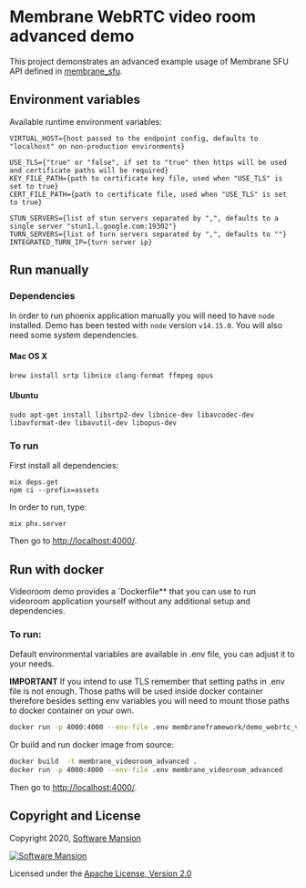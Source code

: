 # Membrane WebRTC video room advanced demo

This project demonstrates an advanced example usage of Membrane SFU API defined in [membrane_sfu](https://github.com/membraneframework/membrane_sfu).

## Environment variables
Available runtime environment variables:
```
VIRTUAL_HOST={host passed to the endpoint config, defaults to "localhost" on non-production environments}

USE_TLS={"true" or "false", if set to "true" then https will be used and certificate paths will be required}
KEY_FILE_PATH={path to certificate key file, used when "USE_TLS" is set to true}
CERT_FILE_PATH={path to certificate file, used when "USE_TLS" is set to true}

STUN_SERVERS={list of stun servers separated by ",", defaults to a single server "stun1.l.google.com:19302"}
TURN_SERVERS={list of turn servers separated by ",", defaults to ""}
INTEGRATED_TURN_IP={turn server ip}
```

## Run manually

### Dependencies

In order to run phoenix application manually you will need to have `node` installed.
Demo has been tested with `node` version `v14.15.0`. You will also need some system dependencies.

#### Mac OS X

```
brew install srtp libnice clang-format ffmpeg opus
```

#### Ubuntu

```
sudo apt-get install libsrtp2-dev libnice-dev libavcodec-dev libavformat-dev libavutil-dev libopus-dev
```

### To run
First install all dependencies:
```
mix deps.get
npm ci --prefix=assets
```

In order to run, type:

```
mix phx.server 
```

Then go to <http://localhost:4000/>.

## Run with docker

Videoroom demo provides a `Dockerfile** that you can use to run videoroom application yourself without any additional setup and dependencies.

### To run:

Default environmental variables are available in .env file, you can adjust it to your needs.

**IMPORTANT** If you intend to use TLS remember that setting paths in .env file is not enough. Those paths will be used inside docker container therefore besides setting env variables you will need to mount those paths to docker container on your own.

```bash
docker run -p 4000:4000 --env-file .env membraneframework/demo_webrtc_videoroom_advanced:latest
```

Or build and run docker image from source:
```bash
docker build  -t membrane_videoroom_advanced .
docker run -p 4000:4000 --env-file .env membrane_videoroom_advanced 
```

Then go to <http://localhost:4000/>.

## Copyright and License

Copyright 2020, [Software Mansion](https://swmansion.com/?utm_source=git&utm_medium=readme&utm_campaign=membrane)

[![Software Mansion](https://logo.swmansion.com/logo?color=white&variant=desktop&width=200&tag=membrane-github)](https://swmansion.com/?utm_source=git&utm_medium=readme&utm_campaign=membrane)

Licensed under the [Apache License, Version 2.0](LICENSE)
